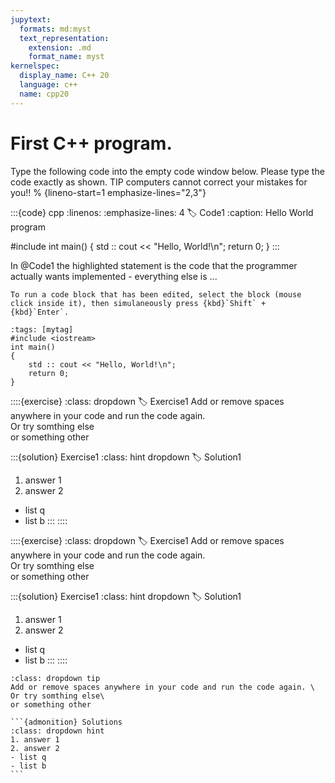 ```yaml
---
jupytext:
  formats: md:myst
  text_representation:
    extension: .md
    format_name: myst
kernelspec:
  display_name: C++ 20
  language: c++
  name: cpp20
---
```


# First C++ program.

Type the following code into the empty code window below.
Please type the code exactly as shown. 
TIP computers cannot correct your mistakes for you!! 
% {lineno-start=1 emphasize-lines="2,3"}

:::{code} cpp
:linenos: 
:emphasize-lines: 4
:label: Code1
:caption: Hello World program

#include <iostream>
int main()
{
	std :: cout << "Hello, World!\n";
	return 0;
}
:::

In @Code1 the highlighted statement is the code that the programmer actually wants implemented - everything else is ...



```{tip}
To run a code block that has been edited, select the block (mouse click inside it), then simulaneously press {kbd}`Shift` + {kbd}`Enter`. 
```


```{code-cell} c++
:tags: [mytag]
#include <iostream>
int main()
{
	std :: cout << "Hello, World!\n";
	return 0;
}
```

::::{exercise} 
:class: dropdown
:label: Exercise1
Add or remove spaces anywhere in your code and run the code again. \
Or try somthing else\
or something other

:::{solution} Exercise1 
:class: hint dropdown
:label: Solution1

1. answer 1
2. answer 2
- list q
- list b
:::
::::


::::{exercise} 
:class: dropdown
:label: Exercise1
Add or remove spaces anywhere in your code and run the code again. \
Or try somthing else\
or something other

:::{solution} Exercise1 
:class: hint dropdown
:label: Solution1

1. answer 1
2. answer 2
- list q
- list b
:::
::::
````{admonition} Exercise
:class: dropdown tip
Add or remove spaces anywhere in your code and run the code again. \
Or try somthing else\
or something other

```{admonition} Solutions 
:class: dropdown hint
1. answer 1
2. answer 2
- list q
- list b
```
````
